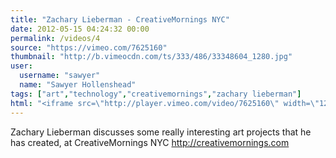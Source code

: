 ```yaml
---
title: "Zachary Lieberman - CreativeMornings NYC"
date: 2012-05-15 04:24:32 00:00
permalink: /videos/4
source: "https://vimeo.com/7625160"
thumbnail: "http://b.vimeocdn.com/ts/333/486/33348604_1280.jpg"
user:
  username: "sawyer"
  name: "Sawyer Hollenshead"
tags: ["art","technology","creativemornings","zachary lieberman"]
html: "<iframe src=\"http://player.vimeo.com/video/7625160\" width=\"1280\" height=\"720\" frameborder=\"0\" webkitAllowFullScreen mozallowfullscreen allowFullScreen></iframe>"
---
```


Zachary Lieberman discusses some really interesting art projects  that he has created, at CreativeMornings NYC http://creativemornings.com